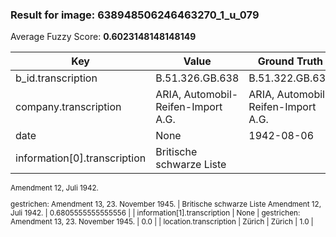 ### Result for image: 638948506246463270_1_u_079
Average Fuzzy Score: **0.6023148148148149**
<small>

| Key | Value | Ground Truth | Score |
| --- | --- | --- | --- |
| b_id.transcription | B.51.326.GB.638 | B.51.322.GB.638 | 0.9333333333333332 |
| company.transcription | ARIA, Automobil-Reifen-Import A.G. | ARIA, Automobil-Reifen-Import A.G. | 1.0 |
| date | None | 1942-08-06 | 0.0 |
| information[0].transcription | Britische schwarze Liste
Amendment 12, Juli 1942.

gestrichen:
Amendment 13, 23. November 1945. | Britische schwarze Liste
Amendment 12, Juli 1942. | 0.6805555555555556 |
| information[1].transcription | None | gestrichen:
Amendment 13, 23. November 1945. | 0.0 |
| location.transcription | Zürich | Zürich | 1.0 |

</small>
